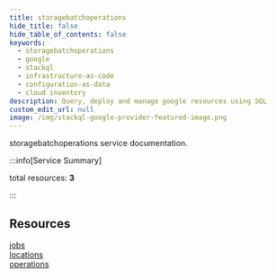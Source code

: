 ```yaml
---
title: storagebatchoperations
hide_title: false
hide_table_of_contents: false
keywords:
  - storagebatchoperations
  - google
  - stackql
  - infrastructure-as-code
  - configuration-as-data
  - cloud inventory
description: Query, deploy and manage google resources using SQL
custom_edit_url: null
image: /img/stackql-google-provider-featured-image.png
---
```


storagebatchoperations service documentation.

:::info[Service Summary]

total resources: __3__  

:::

## Resources
<div class="row">
<div class="providerDocColumn">
<a href="/services/storagebatchoperations/jobs/">jobs</a><br />
<a href="/services/storagebatchoperations/locations/">locations</a>
</div>
<div class="providerDocColumn">
<a href="/services/storagebatchoperations/operations/">operations</a>
</div>
</div>